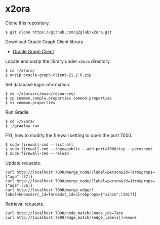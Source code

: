 # x2ora

Clone this repository.

    $ git clone https://github.com/g2glab/x2ora.git

Download Oracle Graph Client library.

* [Oracle Graph Client](https://www.oracle.com/database/technologies/spatialandgraph/property-graph-features/graph-server-and-client/graph-server-and-client-downloads.html)

Locate and unzip the library under `x2ora` directory.

    $ cd ~/x2ora/
    $ unzip oracle-graph-client-21.2.0.zip

Set database login information.

    $ cd ~/x2orasrc/main/resources/
    $ cp common.sample.properties common.properties
    $ vi common.properties

Run Gradle.

    $ cd ~/x2ora/
    $ ./gradlew run

FYI, how to modify the firewall setting to open the port 7000.

    $ sudo firewall-cmd --list-all
    $ sudo firewall-cmd --zone=public --add-port=7000/tcp --permanent
    $ sudo firewall-cmd --reload

Update requests.

    curl http://localhost:7000/merge_node/?label=person&id=Taro&props={"age":[37]}
    curl http://localhost:7000/merge_node/?label=person&id=Jiro&props={"age":[36]}
    curl http://localhost:7000/merge_edge/?label=knows&src_id=Taro&dst_id=Jiro&props={"since":[2017]}

Retrieval requests.

    curl http://localhost:7000/node_match/?node_ids=Taro
    curl http://localhost:7000/edge_match/?edge_labels[]=knows

